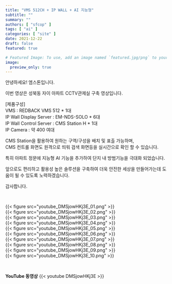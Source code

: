 ```yaml
---
title: "VMS 512CH + IP WALL + AI 지능형"
subtitle: ""
summary: ""
authors: [ "sfcop" ]
tags: [ "ai" ]
categories: [ "site" ]
date: 2021-12-22
draft: false
featured: true

# Featured Image: To use, add an image named `featured.jpg/png` to your page's folder.
image:
  preview_only: true
---
```


안녕하세요! 엠스톤입니다.

이번 영상은 성북동 자이 아파트 CCTV관제실 구축 영상입니다. 

[제품구성]<br>
VMS : REDBACK VMS 512 * 1대<br>
IP Wall Display Server : EM-NDS-SOLO * 6대<br>
IP Wall Control Server : CMS Station H * 1대<br>
IP Camera : 약 400 여대

CMS Station을 활용하여 원하는 구역/구성을 배치 및 표출 가능하며,<br> 
CMS 컨트롤 화면도 원격으로 띄워 검색 화면등을 실시간으로 확인 할 수 있습니다.

특히 아파트 정문에 지능형 AI 기능을 추가하여 단지 내 방범기능을 극대화 되었습니다.

앞으로도 편리하고 활용성 높은 솔루션을 구축하여 더욱 안전한 세상을 만들어가는데 도움이 될 수 있도록 노력하겠습니다.

감사합니다.

&nbsp;

<div class="container"><div class="row no-gutters">
<div class="col-sm-6">{{< figure src="youtube_DMSjowHKj3E_01.png" >}}</div>
<div class="col-sm-6">{{< figure src="youtube_DMSjowHKj3E_02.png" >}}</div>
<div class="col-sm-6">{{< figure src="youtube_DMSjowHKj3E_03.png" >}}</div>
<div class="col-sm-6">{{< figure src="youtube_DMSjowHKj3E_04.png" >}}</div>
<div class="col-sm-6">{{< figure src="youtube_DMSjowHKj3E_05.png" >}}</div>
<div class="col-sm-6">{{< figure src="youtube_DMSjowHKj3E_06.png" >}}</div>
<div class="col-sm-6">{{< figure src="youtube_DMSjowHKj3E_07.png" >}}</div>
<div class="col-sm-6">{{< figure src="youtube_DMSjowHKj3E_08.png" >}}</div>
<div class="col-sm-6">{{< figure src="youtube_DMSjowHKj3E_09.png" >}}</div>
<div class="col-sm-6">{{< figure src="youtube_DMSjowHKj3E_10.png" >}}</div>
</div></div>

&nbsp;

**YouTube 동영상**
{{< youtube DMSjowHKj3E >}}

